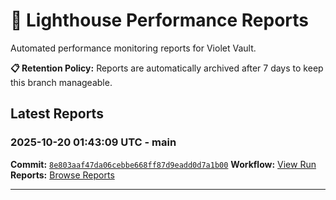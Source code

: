 # 🔦 Lighthouse Performance Reports

Automated performance monitoring reports for Violet Vault.

**📋 Retention Policy:** Reports are automatically archived after 7 days to keep this branch manageable.

## Latest Reports

### 2025-10-20 01:43:09 UTC - main

**Commit:** [`8e803aaf47da06cebbe668ff87d9eadd0d7a1b00`](https://github.com/thef4tdaddy/violet-vault/commit/8e803aaf47da06cebbe668ff87d9eadd0d7a1b00)
**Workflow:** [View Run](https://github.com/thef4tdaddy/violet-vault/actions/runs/18639503864)
**Reports:** [Browse Reports](https://github.com/thef4tdaddy/violet-vault/tree/lighthouse-reports/reports/main/2025-10-20_01-43-07)


---

